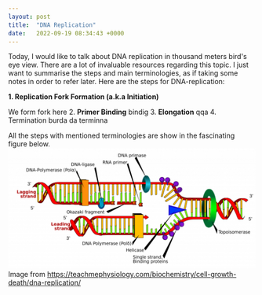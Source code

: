 ```yaml
---
layout: post
title:  "DNA Replication"
date:   2022-09-19 08:34:43 +0000
---
```

Today, I would like to talk about DNA replication in thousand meters bird's eye view. There are a lot of invaluable resources regarding this topic. I just want to summarise the steps and main terminologies, as if taking some notes in order to refer later.
Here are the steps for DNA-replication:

 **1. Replication Fork Formation (a.k.a Initiation)**
 

We form fork here
 2. **Primer Binding**
 bindig
 3. **Elongation**
  qqa
 4. Termination
 burda da terminna
 
All the steps with mentioned terminologies are show in the fascinating figure below.
![dna-replicaton](/assets/DNA-replication.png)
Image from https://teachmephysiology.com/biochemistry/cell-growth-death/dna-replication/



